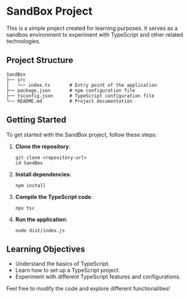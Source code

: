 # SandBox Project

This is a simple project created for learning purposes. It serves as a sandbox environment to experiment with TypeScript and other related technologies.

## Project Structure

```
SandBox
├── src
│   └── index.ts       # Entry point of the application
├── package.json       # npm configuration file
├── tsconfig.json      # TypeScript configuration file
└── README.md          # Project documentation
```

## Getting Started

To get started with the SandBox project, follow these steps:

1. **Clone the repository**:
   ```
   git clone <repository-url>
   cd SandBox
   ```

2. **Install dependencies**:
   ```
   npm install
   ```

3. **Compile the TypeScript code**:
   ```
   npx tsc
   ```

4. **Run the application**:
   ```
   node dist/index.js
   ```

## Learning Objectives

- Understand the basics of TypeScript.
- Learn how to set up a TypeScript project.
- Experiment with different TypeScript features and configurations.

Feel free to modify the code and explore different functionalities!